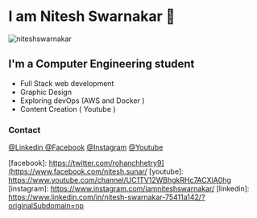 <!--
**niteshswarnakar/niteshswarnakar** is a ✨ _special_ ✨ repository because its `README.md` (this file) appears on your GitHub profile.

Here are some ideas to get you started:


-->

# I am Nitesh Swarnakar 👋

<p align="left"> <img src="https://komarev.com/ghpvc/?username=niteshswarnakar&label=Profile%20views&color=0e75b6&style=flat" alt="niteshswarnakar" /> </p>

## I'm a Computer Engineering student

- Full Stack web development
- Graphic Design
- Exploring devOps (AWS and Docker )
- Content Creation ( Youtube )

<h3 align="left">Contact</h3>
<a href = "https://np.linkedin.com/in/nitesh-swarnakar-75411a142">@Linkedin </a>
<a href = "https://www.facebook.com/nitesh.sunar/">@Facebook</a>
<a href = "https://www.instagram.com/iamniteshswarnakar/">@Instagram</a>
<a href = "https://www.instagram.com/iamniteshswarnakar/](https://www.youtube.com/channel/UC1TV12WBhgkRHc7ACXlA0hg">@Youtube</a>

[facebook]: https://twitter.com/rohanchhetry9](https://www.facebook.com/nitesh.sunar/
[youtube]: https://www.youtube.com/channel/UC1TV12WBhgkRHc7ACXlA0hg
[instagram]: https://www.instagram.com/iamniteshswarnakar/
[linkedin]: https://www.linkedin.com/in/nitesh-swarnakar-75411a142/?originalSubdomain=np

<!--
![GitHub Stats](https://github-readme-stats.vercel.app/api?username=niteshswarnakar&theme=radical)
-->
